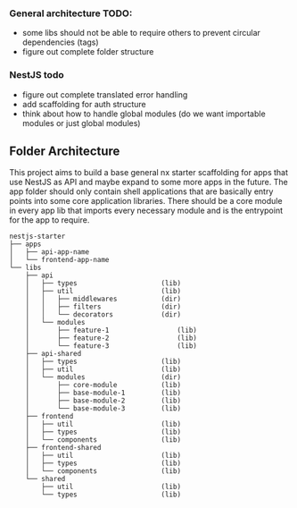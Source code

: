 ### General architecture TODO:

- some libs should not be able to require others to prevent circular dependencies (tags)
- figure out complete folder structure

### NestJS todo

- figure out complete translated error handling
- add scaffolding for auth structure
- think about how to handle global modules (do we want importable modules or just global modules)

## Folder Architecture

This project aims to build a base general nx starter scaffolding for apps that use NestJS as API and maybe expand to some more apps in the future.
The app folder should only contain shell applications that are basically entry points into some core application libraries.
There should be a core module in every app lib that imports every necessary module and is the entrypoint for the app to require.

```
nestjs-starter
├── apps
│   ├── api-app-name
│   └── frontend-app-name
└── libs
    ├── api
    │   ├── types                     (lib)
    │   ├── util                      (lib)
    │   │   ├── middlewares           (dir)
    │   │   ├── filters               (dir)
    │   │   └── decorators            (dir)
    │   └── modules
    │       ├── feature-1		          (lib)
    │       ├── feature-2		          (lib)
    │       └── feature-3		          (lib)
    ├── api-shared
    │   ├── types                     (lib)
    │   ├── util                      (lib)
    │   └── modules                   (dir)
    │       ├── core-module           (lib)
    │       ├── base-module-1         (lib)
    │       ├── base-module-2         (lib)
    │       └── base-module-3         (lib)
    ├── frontend
    │   ├── util                      (lib)
    │   ├── types                     (lib)
    │   └── components                (lib)
    ├── frontend-shared
    │   ├── util                      (lib)
    │   ├── types                     (lib)
    │   └── components                (lib)
    └── shared
        ├── util                      (lib)
        └── types                     (lib)
```
